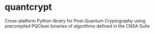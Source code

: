# quantcrypt
Cross-platform Python library for Post-Quantum Cryptography using precompiled PQClean binaries of algorithms defined in the CNSA Suite
